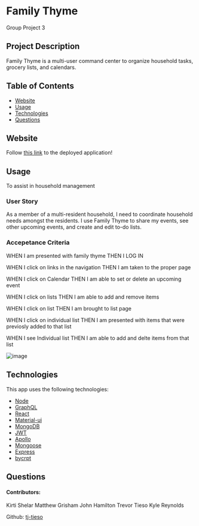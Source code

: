 # Family Thyme

Group Project 3

## Project Description

Family Thyme is a multi-user command center to organize household tasks, grocery lists, and calendars.

## Table of Contents

- [Website](#website)
- [Usage](#usage)
- [Technologies](#technologies)
- [Questions](#questions)

## Website

Follow [this link](https://family-thyme.herokuapp.com/) to the deployed application!

## Usage
To assist in household management

### User Story

As a member of a multi-resident household, I need to coordinate household needs amongst the residents. I use Family Thyme to share my events, see other upcoming events, and create and edit to-do lists.

### Accepetance Criteria
WHEN I am presented with family thyme
THEN I LOG IN

WHEN I click on links in the navigation
THEN I am taken to the proper page

WHEN I click on Calendar
THEN I am able to set or delete an upcoming event

WHEN I click on lists
THEN I am able to add and remove items

WHEN I click on list 
THEN I am brought to list page

WHEN I click on individual list
THEN I am presented with items that were previosly added to that list

WHEN I see Individual list 
THEN I am able to add and delte items from that list

![image]()

## Technologies

This app uses the following technologies:

- [Node](https://nodejs.org/en/)
- [GraphQL](https://www.npmjs.com/package/graphql)
- [React](https://reactjs.org/)
- [Material-ui](https://mui.com/)
- [MongoDB](https://www.mongodb.com/)
- [JWT](https://www.npmjs.com/package/jsonwebtoken)
- [Apollo](https://www.npmjs.com/package/react-apollo)
- [Mongoose](https://www.npmjs.com/package/mongoose)
- [Express](https://www.npmjs.com/package/express)
- [bycrpt](https://www.npmjs.com/package/bcrypt)

## Questions

#### Contributors:

Kirti Shelar
Matthew Grisham
John Hamilton
Trevor Tieso
Kyle Reynolds

Github: [tj-tieso](https://github.com/tj-tieso)
